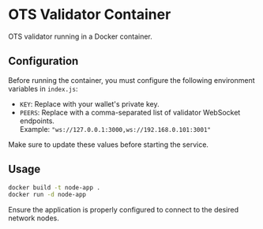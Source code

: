 # OTS Validator Container

OTS validator running in a Docker container.

## Configuration

Before running the container, you must configure the following environment variables in `index.js`:

- `KEY`: Replace with your wallet's private key.
- `PEERS`: Replace with a comma-separated list of validator WebSocket endpoints.  
  Example: `"ws://127.0.0.1:3000,ws://192.168.0.101:3001"`

Make sure to update these values before starting the service.

## Usage

```bash
docker build -t node-app .
docker run -d node-app
```

Ensure the application is properly configured to connect to the desired network nodes.
